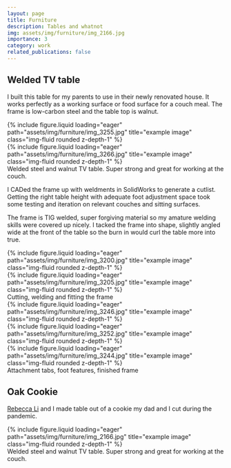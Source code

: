 ```yaml
---
layout: page
title: Furniture
description: Tables and whatnot
img: assets/img/furniture/img_2166.jpg
importance: 3
category: work
related_publications: false
---
```



## Welded TV table

I built this table for my parents to use in their newly renovated house. It works perfectly as a working surface or food surface for a couch meal. The frame is low-carbon steel and the table top is walnut.

<div class="row">
    <div class="col-sm mt-3 mt-md-0">
        {% include figure.liquid loading="eager" path="assets/img/furniture/img_3255.jpg" title="example image" class="img-fluid rounded z-depth-1" %}
    </div>
    <div class="col-sm mt-3 mt-md-0">
        {% include figure.liquid loading="eager" path="assets/img/furniture/img_3266.jpg" title="example image" class="img-fluid rounded z-depth-1" %}
    </div>
</div>
<div class="caption">
    Welded steel and walnut TV table. Super strong and great for working at the couch.
</div>

I CADed the frame up with weldments in SolidWorks to generate a cutlist. Getting the right table height with adequate foot adjustment space took some testing and iteration on relevant couches and sitting surfaces.

The frame is TIG welded, super forgiving material so my amature welding skills were covered up nicely. I tacked the frame into shape, slightly angled wide at the front of the table so the burn in would curl the table more into true. 
<div class="row">
    <div class="col-sm mt-3 mt-md-0">
        {% include figure.liquid loading="eager" path="assets/img/furniture/img_3200.jpg" title="example image" class="img-fluid rounded z-depth-1" %}
    </div>
    <div class="col-sm mt-3 mt-md-0">
        {% include figure.liquid loading="eager" path="assets/img/furniture/img_3205.jpg" title="example image" class="img-fluid rounded z-depth-1" %}
    </div>
</div>
<div class="caption">
   Cutting, welding and fitting the frame
</div>


<div class="row">
    <div class="col-sm mt-3 mt-md-0">
        {% include figure.liquid loading="eager" path="assets/img/furniture/img_3246.jpg" title="example image" class="img-fluid rounded z-depth-1" %}
    </div>
    <div class="col-sm mt-3 mt-md-0">
        {% include figure.liquid loading="eager" path="assets/img/furniture/img_3252.jpg" title="example image" class="img-fluid rounded z-depth-1" %}
    </div>
    <div class="col-sm mt-3 mt-md-0">
        {% include figure.liquid loading="eager" path="assets/img/furniture/img_3244.jpg" title="example image" class="img-fluid rounded z-depth-1" %}
    </div>
</div>
<div class="caption">
    Attachment tabs, foot features, finished frame
</div>


## Oak Cookie

<a href="https://rebecca.li/">Rebecca Li</a> and I made table out of a cookie my dad and I cut during the pandemic.

<div class="row">
    <div class="col-sm mt-3 mt-md-0">
        {% include figure.liquid loading="eager" path="assets/img/furniture/img_2166.jpg" title="example image" class="img-fluid rounded z-depth-1" %}
    </div>
</div>
<div class="caption">
    Welded steel and walnut TV table. Super strong and great for working at the couch.
</div>
